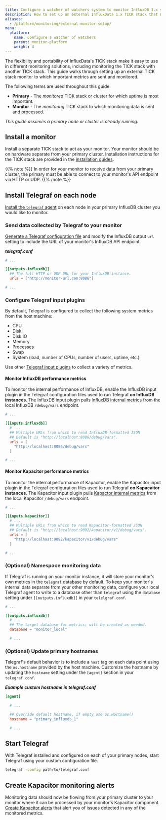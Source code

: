 ```yaml
---
title: Configure a watcher of watchers system to monitor InfluxDB 1.x servers
description: How to set up an external InfluxData 1.x TICK stack that monitors another Enterprise or OSS TICK stack.
aliases:
  - /platform/monitoring/external-monitor-setup/
menu:
  platform:
    name: Configure a watcher of watchers
    parent: monitor-platform
    weight: 4
---
```


The flexibility and portability of InfluxData's TICK stack make it easy to use in different
monitoring solutions, including monitoring the TICK stack with another TICK stack.
This guide walks through setting up an external TICK stack monitor to which important
metrics are sent and monitored.

The following terms are used throughout this guide:

- **Primary** - The _monitored_ TICK stack or cluster for which uptime is most important.
- **Monitor** - The _monitoring_ TICK stack to which monitoring data is sent and processed.

_This guide assumes a primary node or cluster is already running._

## Install a monitor
Install a separate TICK stack to act as your monitor.
Your monitor should be on hardware separate from your primary cluster.
Installation instructions for the TICK stack are provided in the [installation guides](/platform/install-and-deploy/).

{{% note %}}
In order for your monitor to receive data from your primary cluster, the primary
must be able to connect to your monitor's API endpoint via HTTP or UDP.
{{% /note %}}

## Install Telegraf on each node
[Install the `telegraf` agent](/telegraf/v1/introduction/installation/#installation)
on each node in your primary InfluxDB cluster you would like to monitor.

### Send data collected by Telegraf to your monitor
[Generate a Telegraf configuration file](/telegraf/v1/introduction/installation/#configuration)
and modify the InfluxDB output `url` setting to include the URL of your monitor's
InfluxDB API endpoint.

_**telegraf.conf**_
```toml
# ...

[[outputs.influxdb]]
  ## The full HTTP or UDP URL for your InfluxDB instance.
  urls = ["http://monitor-url.com:8086"]

# ...
```

### Configure Telegraf input plugins
By default, Telegraf is configured to collect the following system metrics from
the host machine:

- CPU
- Disk
- Disk IO
- Memory
- Processes
- Swap
- System (load, number of CPUs, number of users, uptime, etc.)

Use other [Telegraf input plugins](/telegraf/v1/plugins/#input-plugins) to collect
a variety of metrics.

#### Monitor InfluxDB performance metrics
To monitor the internal performance of InfluxDB, enable the InfluxDB input plugin
in the Telegraf configuration files used to run Telegraf **on InfluxDB instances**.
The InfluxDB input plugin pulls [InfluxDB internal metrics](/platform/monitoring/influxdata-platform/tools/measurements-internal/)
from the local InfluxDB `/debug/vars` endpoint.

```toml
# ...

[[inputs.influxdb]]
  # ...
  ## Multiple URLs from which to read InfluxDB-formatted JSON
  ## Default is "http://localhost:8086/debug/vars".
  urls = [
    "http://localhost:8086/debug/vars"
  ]

# ...
```



#### Monitor Kapacitor performance metrics
To monitor the internal performance of Kapacitor, enable the Kapacitor input plugin
in the Telegraf configuration files used to run Telegraf **on Kapacaitor instances**.
The Kapacitor input plugin pulls [Kapactor internal metrics](/platform/monitoring/influxdata-platform/tools/kapacitor-measurements/)
from the local Kapacitor `/debug/vars` endpoint.

```toml
# ...

[[inputs.kapacitor]]
  # ...
  ## Multiple URLs from which to read Kapacitor-formatted JSON
  ## Default is "http://localhost:9092/kapacitor/v1/debug/vars".
  urls = [
    "http://localhost:9092/kapacitor/v1/debug/vars"
  ]

# ...
```

### (Optional) Namespace monitoring data
If Telegraf is running on your monitor instance, it will store your monitor's own
metrics in the `telegraf` database by default.
To keep your monitor's internal data separate from your other monitoring data,
configure your local Telegraf agent to write to a database other than `telegraf` using
the `database` setting under `[[outputs.influxdb]]` in your `telelgraf.conf`.

```toml
# ...

[[outputs.influxdb]]
  # ...
  ## The target database for metrics; will be created as needed.
  database = "monitor_local"

  # ...
```

### (Optional) Update primary hostnames
Telegraf's default behavior is to include a `host` tag on each data point
using the `os.hostname` provided by the host machine.
Customize the hostname by updating the `hostname` setting under the `[agent]`
section in your `telegraf.conf`.

_**Example custom hostname in telegraf.conf**_
```toml
[agent]

  # ...

  ## Override default hostname, if empty use os.Hostname()
  hostname = "primary_influxdb_1"

  # ...
```

## Start Telegraf
With Telegraf installed and configured on each of your primary nodes, start Telegraf
using your custom configuration file.

```bash
telegraf -config path/to/telegraf.conf
```

## Create Kapacitor monitoring alerts
Monitoring data should now be flowing from your primary cluster to your monitor
where it can be processed by your monitor's Kapacitor component.
[Create Kapacitor alerts](/kapacitor/v1/working/alerts/) that alert you of issues
detected in any of the monitored metrics.
